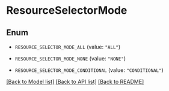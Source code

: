 # ResourceSelectorMode

## Enum


* `RESOURCE_SELECTOR_MODE_ALL` (value: `"ALL"`)

* `RESOURCE_SELECTOR_MODE_NONE` (value: `"NONE"`)

* `RESOURCE_SELECTOR_MODE_CONDITIONAL` (value: `"CONDITIONAL"`)


[[Back to Model list]](../README.md#documentation-for-models) [[Back to API list]](../README.md#documentation-for-api-endpoints) [[Back to README]](../README.md)


